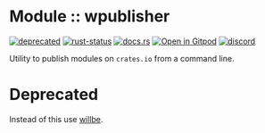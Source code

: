# Module :: wpublisher
<!--{ generate.module_header.start() }-->
[![deprecated](https://raster.shields.io/static/v1?label=stability&message=deprecated&color=red&logoColor=eee)](https://github.com/emersion/stability-badges#deprecated) [![rust-status](https://github.com/Wandalen/wTools/actions/workflows/ModulewPublisherPush.yml/badge.svg)](https://github.com/Wandalen/wTools/actions/workflows/ModulewPublisherPush.yml) [![docs.rs](https://img.shields.io/docsrs/wpublisher?color=e3e8f0&logo=docs.rs)](https://docs.rs/wpublisher) [![Open in Gitpod](https://raster.shields.io/static/v1?label=try&message=online&color=eee&logo=gitpod&logoColor=eee)](https://gitpod.io/#RUN_PATH=.,SAMPLE_FILE=sample%2Frust%2Fwpublisher_trivial%2Fsrc%2Fmain.rs,RUN_POSTFIX=--example%20wpublisher_trivial/https://github.com/Wandalen/wTools) [![discord](https://img.shields.io/discord/872391416519737405?color=eee&logo=discord&logoColor=eee&label=ask)](https://discord.gg/m3YfbXpUUY)
<!--{ generate.module_header.end }-->

Utility to publish modules on `crates.io` from a command line.

# Deprecated

Instead of this use [willbe](https://crates.io/crates/willbe).

<!-- ## Sample

``` shell
wpublisher .publish ./ dry:1
```

### To install

``` shell
cargo install wpublisher
``` -->
